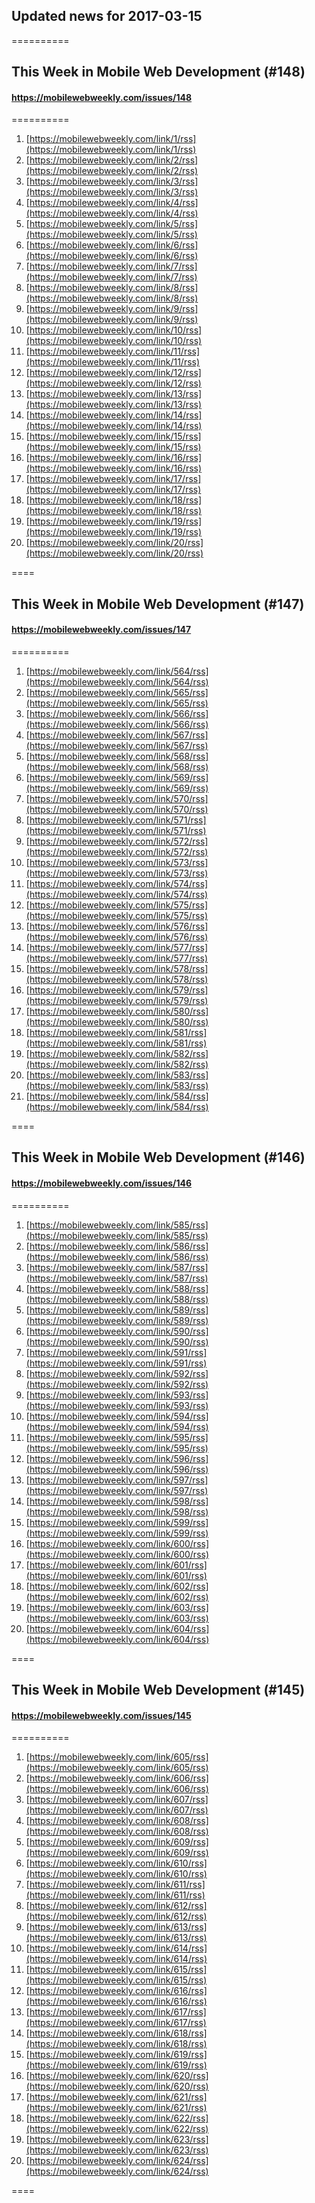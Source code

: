 ## Updated news for 2017-03-15 

==========
## This Week in Mobile Web Development (#148)
#### https://mobilewebweekly.com/issues/148

==========
  1. [https://mobilewebweekly.com/link/1/rss](https://mobilewebweekly.com/link/1/rss) 
  2. [https://mobilewebweekly.com/link/2/rss](https://mobilewebweekly.com/link/2/rss) 
  3. [https://mobilewebweekly.com/link/3/rss](https://mobilewebweekly.com/link/3/rss) 
  4. [https://mobilewebweekly.com/link/4/rss](https://mobilewebweekly.com/link/4/rss) 
  5. [https://mobilewebweekly.com/link/5/rss](https://mobilewebweekly.com/link/5/rss) 
  7. [https://mobilewebweekly.com/link/6/rss](https://mobilewebweekly.com/link/6/rss) 
  8. [https://mobilewebweekly.com/link/7/rss](https://mobilewebweekly.com/link/7/rss) 
  9. [https://mobilewebweekly.com/link/8/rss](https://mobilewebweekly.com/link/8/rss) 
  10. [https://mobilewebweekly.com/link/9/rss](https://mobilewebweekly.com/link/9/rss) 
  11. [https://mobilewebweekly.com/link/10/rss](https://mobilewebweekly.com/link/10/rss) 
  12. [https://mobilewebweekly.com/link/11/rss](https://mobilewebweekly.com/link/11/rss) 
  13. [https://mobilewebweekly.com/link/12/rss](https://mobilewebweekly.com/link/12/rss) 
  14. [https://mobilewebweekly.com/link/13/rss](https://mobilewebweekly.com/link/13/rss) 
  15. [https://mobilewebweekly.com/link/14/rss](https://mobilewebweekly.com/link/14/rss) 
  16. [https://mobilewebweekly.com/link/15/rss](https://mobilewebweekly.com/link/15/rss) 
  17. [https://mobilewebweekly.com/link/16/rss](https://mobilewebweekly.com/link/16/rss) 
  18. [https://mobilewebweekly.com/link/17/rss](https://mobilewebweekly.com/link/17/rss) 
  19. [https://mobilewebweekly.com/link/18/rss](https://mobilewebweekly.com/link/18/rss) 
  20. [https://mobilewebweekly.com/link/19/rss](https://mobilewebweekly.com/link/19/rss) 
  21. [https://mobilewebweekly.com/link/20/rss](https://mobilewebweekly.com/link/20/rss) 

====
## This Week in Mobile Web Development (#147)
#### https://mobilewebweekly.com/issues/147

==========
  1. [https://mobilewebweekly.com/link/564/rss](https://mobilewebweekly.com/link/564/rss) 
  2. [https://mobilewebweekly.com/link/565/rss](https://mobilewebweekly.com/link/565/rss) 
  3. [https://mobilewebweekly.com/link/566/rss](https://mobilewebweekly.com/link/566/rss) 
  4. [https://mobilewebweekly.com/link/567/rss](https://mobilewebweekly.com/link/567/rss) 
  5. [https://mobilewebweekly.com/link/568/rss](https://mobilewebweekly.com/link/568/rss) 
  7. [https://mobilewebweekly.com/link/569/rss](https://mobilewebweekly.com/link/569/rss) 
  8. [https://mobilewebweekly.com/link/570/rss](https://mobilewebweekly.com/link/570/rss) 
  9. [https://mobilewebweekly.com/link/571/rss](https://mobilewebweekly.com/link/571/rss) 
  10. [https://mobilewebweekly.com/link/572/rss](https://mobilewebweekly.com/link/572/rss) 
  11. [https://mobilewebweekly.com/link/573/rss](https://mobilewebweekly.com/link/573/rss) 
  12. [https://mobilewebweekly.com/link/574/rss](https://mobilewebweekly.com/link/574/rss) 
  13. [https://mobilewebweekly.com/link/575/rss](https://mobilewebweekly.com/link/575/rss) 
  14. [https://mobilewebweekly.com/link/576/rss](https://mobilewebweekly.com/link/576/rss) 
  15. [https://mobilewebweekly.com/link/577/rss](https://mobilewebweekly.com/link/577/rss) 
  16. [https://mobilewebweekly.com/link/578/rss](https://mobilewebweekly.com/link/578/rss) 
  17. [https://mobilewebweekly.com/link/579/rss](https://mobilewebweekly.com/link/579/rss) 
  18. [https://mobilewebweekly.com/link/580/rss](https://mobilewebweekly.com/link/580/rss) 
  19. [https://mobilewebweekly.com/link/581/rss](https://mobilewebweekly.com/link/581/rss) 
  20. [https://mobilewebweekly.com/link/582/rss](https://mobilewebweekly.com/link/582/rss) 
  21. [https://mobilewebweekly.com/link/583/rss](https://mobilewebweekly.com/link/583/rss) 
  22. [https://mobilewebweekly.com/link/584/rss](https://mobilewebweekly.com/link/584/rss) 

====
## This Week in Mobile Web Development (#146)
#### https://mobilewebweekly.com/issues/146

==========
  1. [https://mobilewebweekly.com/link/585/rss](https://mobilewebweekly.com/link/585/rss) 
  2. [https://mobilewebweekly.com/link/586/rss](https://mobilewebweekly.com/link/586/rss) 
  3. [https://mobilewebweekly.com/link/587/rss](https://mobilewebweekly.com/link/587/rss) 
  4. [https://mobilewebweekly.com/link/588/rss](https://mobilewebweekly.com/link/588/rss) 
  5. [https://mobilewebweekly.com/link/589/rss](https://mobilewebweekly.com/link/589/rss) 
  7. [https://mobilewebweekly.com/link/590/rss](https://mobilewebweekly.com/link/590/rss) 
  8. [https://mobilewebweekly.com/link/591/rss](https://mobilewebweekly.com/link/591/rss) 
  9. [https://mobilewebweekly.com/link/592/rss](https://mobilewebweekly.com/link/592/rss) 
  10. [https://mobilewebweekly.com/link/593/rss](https://mobilewebweekly.com/link/593/rss) 
  11. [https://mobilewebweekly.com/link/594/rss](https://mobilewebweekly.com/link/594/rss) 
  12. [https://mobilewebweekly.com/link/595/rss](https://mobilewebweekly.com/link/595/rss) 
  13. [https://mobilewebweekly.com/link/596/rss](https://mobilewebweekly.com/link/596/rss) 
  14. [https://mobilewebweekly.com/link/597/rss](https://mobilewebweekly.com/link/597/rss) 
  15. [https://mobilewebweekly.com/link/598/rss](https://mobilewebweekly.com/link/598/rss) 
  16. [https://mobilewebweekly.com/link/599/rss](https://mobilewebweekly.com/link/599/rss) 
  17. [https://mobilewebweekly.com/link/600/rss](https://mobilewebweekly.com/link/600/rss) 
  18. [https://mobilewebweekly.com/link/601/rss](https://mobilewebweekly.com/link/601/rss) 
  19. [https://mobilewebweekly.com/link/602/rss](https://mobilewebweekly.com/link/602/rss) 
  20. [https://mobilewebweekly.com/link/603/rss](https://mobilewebweekly.com/link/603/rss) 
  21. [https://mobilewebweekly.com/link/604/rss](https://mobilewebweekly.com/link/604/rss) 

====
## This Week in Mobile Web Development (#145)
#### https://mobilewebweekly.com/issues/145

==========
  1. [https://mobilewebweekly.com/link/605/rss](https://mobilewebweekly.com/link/605/rss) 
  2. [https://mobilewebweekly.com/link/606/rss](https://mobilewebweekly.com/link/606/rss) 
  3. [https://mobilewebweekly.com/link/607/rss](https://mobilewebweekly.com/link/607/rss) 
  4. [https://mobilewebweekly.com/link/608/rss](https://mobilewebweekly.com/link/608/rss) 
  5. [https://mobilewebweekly.com/link/609/rss](https://mobilewebweekly.com/link/609/rss) 
  7. [https://mobilewebweekly.com/link/610/rss](https://mobilewebweekly.com/link/610/rss) 
  8. [https://mobilewebweekly.com/link/611/rss](https://mobilewebweekly.com/link/611/rss) 
  9. [https://mobilewebweekly.com/link/612/rss](https://mobilewebweekly.com/link/612/rss) 
  10. [https://mobilewebweekly.com/link/613/rss](https://mobilewebweekly.com/link/613/rss) 
  11. [https://mobilewebweekly.com/link/614/rss](https://mobilewebweekly.com/link/614/rss) 
  12. [https://mobilewebweekly.com/link/615/rss](https://mobilewebweekly.com/link/615/rss) 
  13. [https://mobilewebweekly.com/link/616/rss](https://mobilewebweekly.com/link/616/rss) 
  14. [https://mobilewebweekly.com/link/617/rss](https://mobilewebweekly.com/link/617/rss) 
  15. [https://mobilewebweekly.com/link/618/rss](https://mobilewebweekly.com/link/618/rss) 
  16. [https://mobilewebweekly.com/link/619/rss](https://mobilewebweekly.com/link/619/rss) 
  17. [https://mobilewebweekly.com/link/620/rss](https://mobilewebweekly.com/link/620/rss) 
  18. [https://mobilewebweekly.com/link/621/rss](https://mobilewebweekly.com/link/621/rss) 
  19. [https://mobilewebweekly.com/link/622/rss](https://mobilewebweekly.com/link/622/rss) 
  20. [https://mobilewebweekly.com/link/623/rss](https://mobilewebweekly.com/link/623/rss) 
  21. [https://mobilewebweekly.com/link/624/rss](https://mobilewebweekly.com/link/624/rss) 

====
